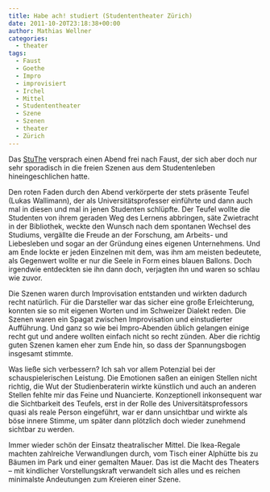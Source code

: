 ```yaml
---
title: Habe ach! studiert (Studententheater Zürich)
date: 2011-10-20T23:18:38+00:00
author: Mathias Wellner
categories:
  - theater
tags:
  - Faust
  - Goethe
  - Impro
  - improvisiert
  - Irchel
  - Mittel
  - Studententheater
  - Szene
  - Szenen
  - theater
  - Zürich
---
```

Das [StuThe](http://stuthe.ch/) versprach einen Abend frei nach Faust, der sich aber doch nur sehr sporadisch in die freien Szenen aus dem Studentenleben hineingeschlichen hatte. 

Den roten Faden durch den Abend verkörperte der stets präsente Teufel (Lukas Wallimann), der als Universitätsprofesser einführte und dann auch mal in diesen und mal in jenen Studenten schlüpfte. Der Teufel wollte die Studenten von ihrem geraden Weg des Lernens abbringen, säte Zwietracht in der Bibliothek, weckte den Wunsch nach dem spontanen Wechsel des Studiums, vergällte die Freude an der Forschung, am Arbeits- und Liebesleben und sogar an der Gründung eines eigenen Unternehmens. Und am Ende lockte er jeden Einzelnen mit dem, was ihm am meisten bedeutete, als Gegenwert wollte er nur die Seele in Form eines blauen Ballons. Doch irgendwie entdeckten sie ihn dann doch, verjagten ihn und waren so schlau wie zuvor. 

Die Szenen waren durch Improvisation entstanden und wirkten dadurch recht natürlich. Für die Darsteller war das sicher eine große Erleichterung, konnten sie so mit eigenen Worten und im Schweizer Dialekt reden. Die Szenen waren ein Spagat zwischen Improvisation und einstudierter Aufführung. Und ganz so wie bei Impro-Abenden üblich gelangen einige recht gut und andere wollten einfach nicht so recht zünden. Aber die richtig guten Szenen kamen eher zum Ende hin, so dass der Spannungsbogen insgesamt stimmte. 

Was ließe sich verbessern? Ich sah vor allem Potenzial bei der schauspielerischen Leistung. Die Emotionen saßen an einigen Stellen nicht richtig, die Wut der Studienberaterin wirkte künstlich und auch an anderen Stellen fehlte mir das Feine und Nuancierte. Konzeptionell inkonsequent war die Sichtbarkeit des Teufels, erst in der Rolle des Universitätsprofessors quasi als reale Person eingeführt, war er dann unsichtbar und wirkte als böse innere Stimme, um später dann plötzlich doch wieder zunehmend sichtbar zu werden. 

Immer wieder schön der Einsatz theatralischer Mittel. Die Ikea-Regale machten zahlreiche Verwandlungen durch, vom Tisch einer Alphütte bis zu Bäumen im Park und einer gemalten Mauer. Das ist die Macht des Theaters &ndash; mit kindlicher Vorstellungskraft verwandelt sich alles und es reichen minimalste Andeutungen zum Kreieren einer Szene.